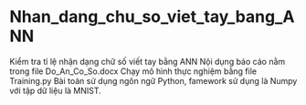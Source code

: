 # Nhan_dang_chu_so_viet_tay_bang_ANN
Kiểm tra tỉ lệ nhận dạng chữ số viết tay bằng ANN
Nội dụng báo cáo nằm trong file Do_An_Co_So.docx
Chạy mô hình thực nghiệm bằng file Training.py
Bài toán sử dụng ngôn ngữ Python, famework sử dụng là Numpy với tập dữ liệu là MNIST.
